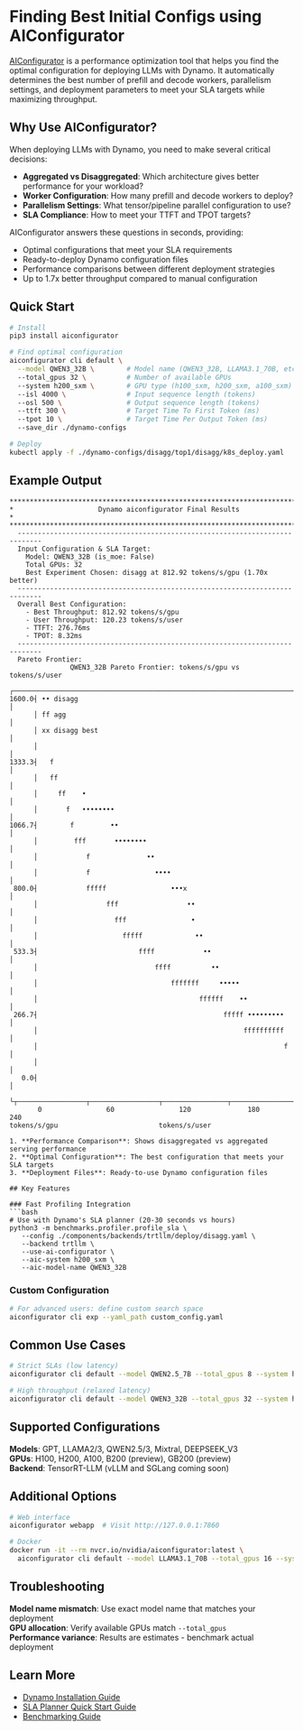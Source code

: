 <!--
SPDX-FileCopyrightText: Copyright (c) 2025 NVIDIA CORPORATION & AFFILIATES. All rights reserved.
SPDX-License-Identifier: Apache-2.0
-->

# Finding Best Initial Configs using AIConfigurator

[AIConfigurator](https://github.com/ai-dynamo/aiconfigurator/tree/main) is a performance optimization tool that helps you find the optimal configuration for deploying LLMs with Dynamo. It automatically determines the best number of prefill and decode workers, parallelism settings, and deployment parameters to meet your SLA targets while maximizing throughput.

## Why Use AIConfigurator?

When deploying LLMs with Dynamo, you need to make several critical decisions:
- **Aggregated vs Disaggregated**: Which architecture gives better performance for your workload?
- **Worker Configuration**: How many prefill and decode workers to deploy?
- **Parallelism Settings**: What tensor/pipeline parallel configuration to use?
- **SLA Compliance**: How to meet your TTFT and TPOT targets?

AIConfigurator answers these questions in seconds, providing:
- Optimal configurations that meet your SLA requirements
- Ready-to-deploy Dynamo configuration files
- Performance comparisons between different deployment strategies
- Up to 1.7x better throughput compared to manual configuration

## Quick Start

```bash
# Install
pip3 install aiconfigurator

# Find optimal configuration
aiconfigurator cli default \
  --model QWEN3_32B \        # Model name (QWEN3_32B, LLAMA3.1_70B, etc.)
  --total_gpus 32 \          # Number of available GPUs
  --system h200_sxm \        # GPU type (h100_sxm, h200_sxm, a100_sxm)
  --isl 4000 \               # Input sequence length (tokens)
  --osl 500 \                # Output sequence length (tokens)
  --ttft 300 \               # Target Time To First Token (ms)
  --tpot 10 \                # Target Time Per Output Token (ms)
  --save_dir ./dynamo-configs

# Deploy
kubectl apply -f ./dynamo-configs/disagg/top1/disagg/k8s_deploy.yaml
```

## Example Output

```text
********************************************************************************
*                     Dynamo aiconfigurator Final Results                      *
********************************************************************************
  ----------------------------------------------------------------------------
  Input Configuration & SLA Target:
    Model: QWEN3_32B (is_moe: False)
    Total GPUs: 32
    Best Experiment Chosen: disagg at 812.92 tokens/s/gpu (1.70x better)
  ----------------------------------------------------------------------------
  Overall Best Configuration:
    - Best Throughput: 812.92 tokens/s/gpu
    - User Throughput: 120.23 tokens/s/user
    - TTFT: 276.76ms
    - TPOT: 8.32ms
  ----------------------------------------------------------------------------
  Pareto Frontier:
               QWEN3_32B Pareto Frontier: tokens/s/gpu vs tokens/s/user         
      ┌────────────────────────────────────────────────────────────────────────┐
1600.0┤ •• disagg                                                              │
      │ ff agg                                                                 │
      │ xx disagg best                                                         │
      │                                                                        │
1333.3┤   f                                                                    │
      │   ff                                                                   │
      │     ff    •                                                            │
      │       f   ••••••••                                                     │
1066.7┤        f         ••                                                    │
      │         fff       ••••••••                                             │
      │            f              ••                                           │
      │            f                ••••                                       │
 800.0┤            fffff                •••x                                   │
      │                 fff                 ••                                 │
      │                   fff                •                                 │
      │                     fffff             ••                               │
 533.3┤                         ffff            ••                             │
      │                             ffff          ••                           │
      │                                 fffffff     •••••                      │
      │                                        ffffff    ••                    │
 266.7┤                                              fffff •••••••••           │
      │                                                   ffffffffff           │
      │                                                             f          │
      │                                                                        │
   0.0┤                                                                        │
      └┬─────────────────┬─────────────────┬────────────────┬─────────────────┬┘
       0                60                120              180              240 
tokens/s/gpu                         tokens/s/user                              

1. **Performance Comparison**: Shows disaggregated vs aggregated serving performance
2. **Optimal Configuration**: The best configuration that meets your SLA targets
3. **Deployment Files**: Ready-to-use Dynamo configuration files

## Key Features

### Fast Profiling Integration
```bash
# Use with Dynamo's SLA planner (20-30 seconds vs hours)
python3 -m benchmarks.profiler.profile_sla \
   --config ./components/backends/trtllm/deploy/disagg.yaml \
   --backend trtllm \
   --use-ai-configurator \
   --aic-system h200_sxm \
   --aic-model-name QWEN3_32B
```

### Custom Configuration
```bash
# For advanced users: define custom search space
aiconfigurator cli exp --yaml_path custom_config.yaml
```

## Common Use Cases

```bash
# Strict SLAs (low latency)
aiconfigurator cli default --model QWEN2.5_7B --total_gpus 8 --system h200_sxm --ttft 100 --tpot 5

# High throughput (relaxed latency)
aiconfigurator cli default --model QWEN3_32B --total_gpus 32 --system h200_sxm --ttft 1000 --tpot 50
```

## Supported Configurations

**Models**: GPT, LLAMA2/3, QWEN2.5/3, Mixtral, DEEPSEEK_V3  
**GPUs**: H100, H200, A100, B200 (preview), GB200 (preview)  
**Backend**: TensorRT-LLM (vLLM and SGLang coming soon)

## Additional Options

```bash
# Web interface
aiconfigurator webapp  # Visit http://127.0.0.1:7860

# Docker
docker run -it --rm nvcr.io/nvidia/aiconfigurator:latest \
  aiconfigurator cli default --model LLAMA3.1_70B --total_gpus 16 --system h100_sxm
```

## Troubleshooting

**Model name mismatch**: Use exact model name that matches your deployment  
**GPU allocation**: Verify available GPUs match `--total_gpus`  
**Performance variance**: Results are estimates - benchmark actual deployment

## Learn More

- [Dynamo Installation Guide](/docs/kubernetes/installation_guide.md)
- [SLA Planner Quick Start Guide](/docs/planner/sla_planner_quickstart.md)
- [Benchmarking Guide](/docs/benchmarks/benchmarking.md)